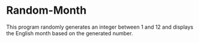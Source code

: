 # Random-Month
This program randomly generates an integer between 1 and 12 and displays the English month based on the generated number.
